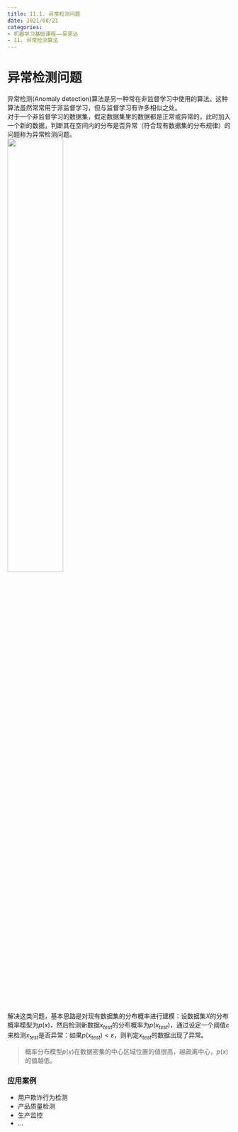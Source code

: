 ```yaml
---
title: 11.1. 异常检测问题
date: 2021/08/21
categories: 
- 机器学习基础课程——吴恩达
- 11. 异常检测算法
---
```

# 异常检测问题
异常检测(Anomaly detection)算法是另一种常在非监督学习中使用的算法。这种算法虽然常常用于非监督学习，但与监督学习有许多相似之处。  
对于一个非监督学习的数据集，假定数据集里的数据都是正常或异常的，此时加入一个新的数据，判断其在空间内的分布是否异常（符合现有数据集的分布规律）的问题称为异常检测问题。  
<img src = https://cdn.jsdelivr.net/gh/l61012345/Pic/img/20210804145801.png width=50%>  

解决这类问题，基本思路是对现有数据集的分布概率进行建模：设数据集$X$的分布概率模型为$p(x)$，然后检测新数据$x_{test}$的分布概率为$p(x_{test})$，通过设定一个阈值$ɛ$来检测$x_{test}$是否异常：如果$p(x_{test})<ɛ$，则判定$x_{test}$的数据出现了异常。  

> 概率分布模型$p(x)$在数据密集的中心区域位置的值很高，越疏离中心，$p(x)$的值越低。  

### 应用案例
- 用户欺诈行为检测  
- 产品质量检测  
- 生产监控  
- ...  


